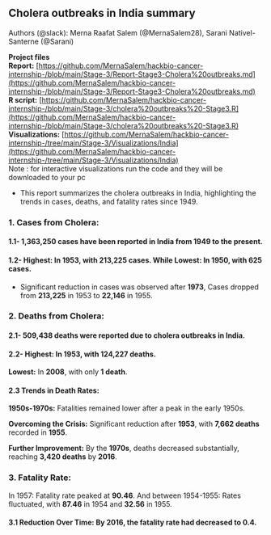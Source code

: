 ## Cholera outbreaks in India summary
Authors (@slack): Merna Raafat Salem (@MernaSalem28), Sarani Nativel-Santerne (@Sarani)

**Project files**  
**Report:** [https://github.com/MernaSalem/hackbio-cancer-internship-/blob/main/Stage-3/Report-Stage3-Cholera%20outbreaks.md](https://github.com/MernaSalem/hackbio-cancer-internship-/blob/main/Stage-3/Report-Stage3-Cholera%20outbreaks.md)  
**R script:** [https://github.com/MernaSalem/hackbio-cancer-internship-/blob/main/Stage-3/cholera%20outbreaks%20-Stage3.R](https://github.com/MernaSalem/hackbio-cancer-internship-/blob/main/Stage-3/cholera%20outbreaks%20-Stage3.R)  
**Visualizations:** [https://github.com/MernaSalem/hackbio-cancer-internship-/tree/main/Stage-3/Visualizations/India](https://github.com/MernaSalem/hackbio-cancer-internship-/tree/main/Stage-3/Visualizations/India)  
Note : for interactive visualizations run the code and they will be downloaded to your pc

* This report summarizes the cholera outbreaks in India, highlighting the trends in cases, deaths, and fatality rates since 1949\.

### **1\. Cases from Cholera:**

#### **1.1-  1,363,250 cases** have been reported in India from 1949 to the present.

#### **1.2-  Highest:** In **1953**, with **213,225 cases**. While   **Lowest:** In **1950**, with **625 cases**.

* Significant reduction in cases was observed after **1973**, Cases dropped from **213,225** in 1953                   to **22,146** in 1955\.

### **2\. Deaths from Cholera:**

#### **2.1-  509,438 deaths** were reported due to cholera outbreaks in India.

#### **2.2-  Highest:** In **1953**, with **124,227 deaths**.

**Lowest:** In **2008**, with only **1 death**.

#### **2.3 Trends in Death Rates:**

**1950s-1970s:** Fatalities remained lower after a peak in the early 1950s.

**Overcoming the Crisis:** Significant reduction after **1953**, with **7,662 deaths** recorded in **1955**.

**Further Improvement:** By the **1970s**, deaths decreased substantially, reaching **3,420 deaths** by **2016**.

### 3. Fatality Rate: 
In 1957: Fatality rate peaked at **90.46**.
And between 1954-1955: Rates fluctuated, with **87.46** in 1954 and **32.56** in 1955.

#### **3.1 Reduction Over Time:** By **2016**, the fatality rate had decreased to **0.4**.
